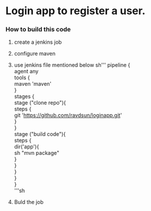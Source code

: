 # Login app to register a user.
### How to build this code
1. create a jenkins job
2. configure maven
3. use jenkins file mentioned below 
sh''' pipeline {  
    agent any  
    tools {  
        maven 'maven'  
    }  
    stages {  
        stage ("clone repo"){  
            steps {  
            git 'https://github.com/ravdsun/loginapp.git'  
        }  
        }  
        stage ("build code"){  
           steps {  
              dir('app'){  
              sh "mvn package"  
          }  
        }      
        }  
    }  
}  
'''sh

4. Buld the job
